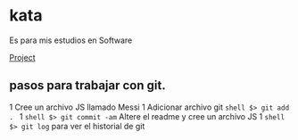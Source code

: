 # kata
Es para mis estudios en Software

[Project](https://github.com/rigosanchez/kata/projects/1)

## pasos para trabajar con git.
 1 Cree un archivo JS llamado Messi
 1 Adicionar archivo git ```shell $> git add . ```
 1 ```shell $> git commit -am``` Altere el readme y cree un archivo JS
 1 ```shell $> git log``` para ver el historial de git
 
